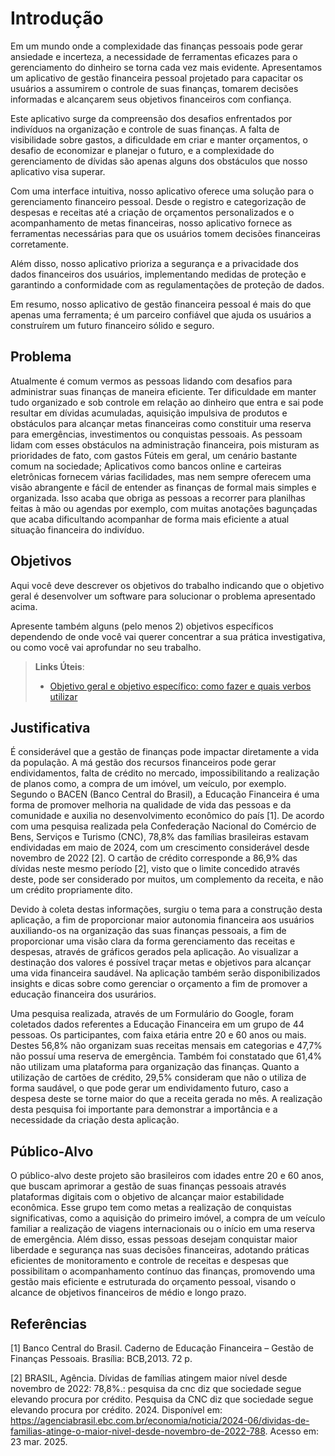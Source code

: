 # Introdução

Em um mundo onde a complexidade das finanças pessoais pode gerar ansiedade e incerteza, a necessidade de ferramentas eficazes para o gerenciamento do dinheiro se torna cada vez mais evidente. Apresentamos um aplicativo de gestão financeira pessoal projetado para capacitar os usuários a assumirem o controle de suas finanças, tomarem decisões informadas e alcançarem seus objetivos financeiros com confiança.

Este aplicativo surge da compreensão dos desafios enfrentados por indivíduos na organização e controle de suas finanças. A falta de visibilidade sobre gastos, a dificuldade em criar e manter orçamentos, o desafio de economizar e planejar o futuro, e a complexidade do gerenciamento de dívidas são apenas alguns dos obstáculos que nosso aplicativo visa superar.

Com uma interface intuitiva, nosso aplicativo oferece uma solução para o gerenciamento financeiro pessoal. Desde o registro e categorização de despesas e receitas até a criação de orçamentos personalizados e o acompanhamento de metas financeiras, nosso aplicativo fornece as ferramentas necessárias para que os usuários tomem decisões financeiras corretamente.

Além disso, nosso aplicativo prioriza a segurança e a privacidade dos dados financeiros dos usuários, implementando medidas de proteção e garantindo a conformidade com as regulamentações de proteção de dados.

Em resumo, nosso aplicativo de gestão financeira pessoal é mais do que apenas uma ferramenta; é um parceiro confiável que ajuda os usuários a construírem um futuro financeiro sólido e seguro.

## Problema

Atualmente é comum vermos as pessoas lidando com desafios para administrar suas finanças de maneira eficiente. Ter dificuldade em manter tudo organizado e sob controle em relação ao dinheiro que entra e sai pode resultar em dívidas acumuladas, aquisição impulsiva de produtos e obstáculos para alcançar metas financeiras como constituir uma reserva para emergências, investimentos ou conquistas pessoais. 
As pessoam lidam com esses obstáculos na administração financeira, pois misturam as prioridades de fato, com gastos Fúteis em geral, um cenário bastante comum na sociedade; Aplicativos como bancos online e carteiras eletrônicas fornecem várias facilidades, mas nem sempre oferecem uma visão abrangente e fácil de entender as finanças de formal mais simples e organizada. 
Isso acaba que obriga as pessoas a recorrer para planilhas feitas à mão ou agendas por exemplo, com muitas anotações bagunçadas que acaba dificultando acompanhar de forma mais eficiente a atual situação financeira do indivíduo.

## Objetivos

Aqui você deve descrever os objetivos do trabalho indicando que o objetivo geral é desenvolver um software para solucionar o problema apresentado acima. 

Apresente também alguns (pelo menos 2) objetivos específicos dependendo de onde você vai querer concentrar a sua prática investigativa, ou como você vai aprofundar no seu trabalho.
 
> **Links Úteis**:
> - [Objetivo geral e objetivo específico: como fazer e quais verbos utilizar](https://blog.mettzer.com/diferenca-entre-objetivo-geral-e-objetivo-especifico/)

## Justificativa

É considerável que a gestão de finanças pode impactar diretamente a vida da população. A má gestão dos recursos financeiros pode gerar endividamentos, falta de crédito no mercado, impossibilitando a realização de planos como, a compra de um imóvel, um veículo, por exemplo.  Segundo o BACEN (Banco Central do Brasil), a Educação Financeira é uma forma de promover melhoria na qualidade de vida das pessoas e da comunidade e auxilia no desenvolvimento econômico do país [1]. De acordo com uma pesquisa realizada pela Confederação Nacional do Comércio de Bens, Serviços e Turismo (CNC), 78,8% das famílias brasileiras estavam endividadas em maio de 2024, com um crescimento considerável desde novembro de 2022 [2]. O cartão de crédito corresponde a 86,9% das dívidas neste mesmo período [2], visto que o limite concedido através deste, pode ser considerado por muitos, um complemento da receita, e não um crédito propriamente dito.  

Devido à coleta destas informações, surgiu o tema para a construção desta aplicação, a fim de proporcionar maior autonomia financeira aos usuários auxiliando-os na organização das suas finanças pessoais, a fim de proporcionar uma visão clara da forma gerenciamento das receitas e despesas, através de gráficos gerados pela aplicação. Ao visualizar a destinação dos valores é possível traçar metas e objetivos para alcançar uma vida financeira saudável. Na aplicação também serão disponibilizados insights e dicas sobre como gerenciar o orçamento a fim de promover a educação financeira dos usurários. 

Uma pesquisa realizada, através de um Formulário do Google, foram coletados dados referentes a Educação Financeira em um grupo de 44 pessoas. Os participantes, com faixa etária entre 20 e 60 anos ou mais. Destes 56,8% não organizam suas receitas mensais em categorias e 47,7% não possuí uma reserva de emergência. Também foi constatado que 61,4% não utilizam uma plataforma para organização das finanças. Quanto a utilização de cartões de crédito, 29,5% consideram que não o utiliza de forma saudável, o que pode gerar um endividamento futuro, caso a despesa deste se torne maior do que a receita gerada no mês. A realização desta pesquisa foi importante para demonstrar a importância e a necessidade da criação desta aplicação.  

## Público-Alvo

O público-alvo deste projeto são brasileiros com idades entre 20 e 60 anos, que buscam aprimorar a gestão de suas finanças pessoais através plataformas digitais com o objetivo de alcançar maior estabilidade econômica. Esse grupo tem como metas a realização de conquistas significativas, como a aquisição do primeiro imóvel, a compra de um veículo familiar a realização de viagens internacionais ou o início em uma reserva de emergência. Além disso, essas pessoas desejam conquistar maior liberdade e segurança nas suas decisões financeiras, adotando práticas eficientes de monitoramento e controle de receitas e despesas que possibilitam o acompanhamento contínuo das finanças, promovendo uma gestão mais eficiente e estruturada do orçamento pessoal, visando o alcance de objetivos financeiros de médio e longo prazo. 

## Referências

[1] Banco Central do Brasil. Caderno de Educação Financeira – Gestão de Finanças Pessoais. Brasília: BCB,2013. 72 p. 

[2] BRASIL, Agência. Dívidas de famílias atingem maior nível desde novembro de 2022: 78,8%.: pesquisa da cnc diz que sociedade segue elevando procura por crédito. Pesquisa da CNC diz que sociedade segue elevando procura por crédito. 2024. Disponível em: https://agenciabrasil.ebc.com.br/economia/noticia/2024-06/dividas-de-familias-atinge-o-maior-nivel-desde-novembro-de-2022-788. Acesso em: 23 mar. 2025.

